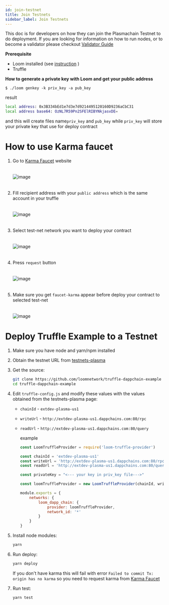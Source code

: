 ```yaml
---
id: join-testnet
title: Join Testnets
sidebar_label: Join Testnets
---
```


This doc is for developers on how they can join the Plasmachain Testnet to do deployment. If you are looking for information on how to run nodes, or to become a validator please checkout [Validator Guide](validator.html)

**Prerequisite**
 - Loom installed (see [instruction](https://loomx.io/developers/docs/en/basic-install-osx.html#installation) )
 - Truffle 

**How to generate a private key with Loom and get your public address**

```
$ ./loom genkey -k priv_key -a pub_key
```

result

```bash
local address: 0x3B334bEd1e7d3e7d9214495120160D9236aCbC31
local address base64: OzNL7R59Pn2SFElRIBYNkjasvDE=
```
and this will create files name`priv_key` and `pub_key` 
while `priv_key` will store your private key that use for deploy contract


# How to use Karma faucet
  
1. Go to [Karma Faucet](faucet.dappchains.com) website
<br/><br/><br/>
![image](/developers/img/faucet/1.png)
<br/><br/><br/>
2. Fill recipient address with your `public address` which is the same account in your truffle
<br/><br/><br/>
![image](/developers/img/faucet/2.png)
<br/><br/><br/>
3. Select test-net network you want to deploy your contract
<br/><br/><br/>
![image](/developers/img/faucet/3.png)
<br/><br/><br/>
4. Press `request` button
<br/><br/><br/>
![image](/developers/img/faucet/4.png)
<br/><br/><br/>
5. Make sure you get `faucet-karma` appear before deploy your contract to selected test-net
<br/><br/><br/>
![image](/developers/img/faucet/5.png)


# Deploy Truffle Example to a Testnet

1. Make sure you have node and yarn/npm installed
1. Obtain the testnet URL from [testnets-plasma](testsnets-plasma.html)
1. Get the source:
    ```bash
    git clone https://github.com/loomnetwork/truffle-dappchain-example
    cd truffle-dappchain-example
    ```
1. Edit `truffle-config.js` and modify these values with the values obtained from the testnets-plasma page:
    * `chainId` - `extdev-plasma-us1`
    * `writeUrl` - `http://extdev-plasma-us1.dappchains.com:80/rpc`
    * `readUrl` - `http://extdev-plasma-us1.dappchains.com:80/query`
        
        example 
        ```js
        const LoomTruffleProvider = require('loom-truffle-provider') 

        const chainId = 'extdev-plasma-us1'
        const writeUrl = 'http://extdev-plasma-us1.dappchains.com:80/rpc'
        const readUrl = 'http://extdev-plasma-us1.dappchains.com:80/query'

        const privateKey = "<--- your key in priv_key file--->"

        const loomTruffleProvider = new LoomTruffleProvider(chainId, writeUrl, readUrl, privateKey) 

        module.exports = { 
            networks: { 
                loom_dapp_chain: { 
                    provider: loomTruffleProvider, 
                    network_id: '*' 
                }
            } 
        }
        ```
        
1. Install node modules:
    ```bash
    yarn
    ```
1. Run deploy:
    ```bash
    yarn deploy
    ```
    If you don't have karma this will fail with error `Failed to commit Tx: origin has no karma`
    so you need to request karma from [Karma Faucet](faucet.dappchains.com)

1. Run test:
    ```bash
    yarn test
    ```
